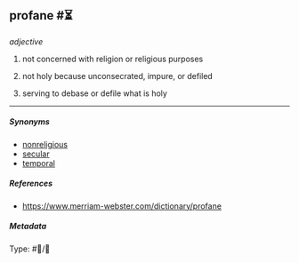 ## profane  #⏳

*adjective*

1. not concerned with religion or religious purposes

1. not holy because unconsecrated, impure, or defiled

1. serving to debase or defile what is holy

---

##### Synonyms

* [nonreligious](nonreligious.md)
* [secular](secular.md)
* [temporal](temporal.md)

##### References

* https://www.merriam-webster.com/dictionary/profane

##### Metadata

Type: #💬/💬 
